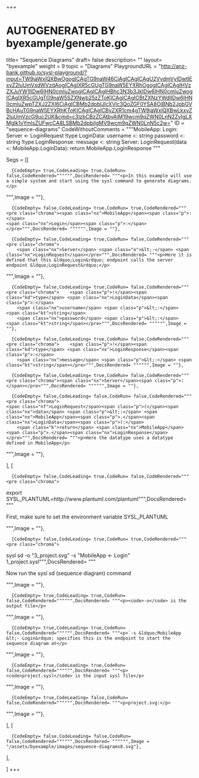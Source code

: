 +++
# AUTOGENERATED BY byexample/generate.go
title= "Sequence Diagrams"
draft= false
description= ""
layout= "byexample"
weight = 9
topic = "Diagrams"
PlaygroundURL = "http://anz-bank.github.io/sysl-playground/?input=TW9iaWxlQXBwOgogICAgTG9naW46CiAgICAgICAgU2VydmVyIDwtIExvZ2luUmVxdWVzdAogICAgIXR5cGUgTG9naW5EYXRhOgogICAgICAgIHVzZXJuYW1lIDw6IHN0cmluZwogICAgICAgIHBhc3N3b3JkIDw6IHN0cmluZwogICAgIXR5cGUgTG9naW5SZXNwb25zZToKICAgICAgICBtZXNzYWdlIDw6IHN0cmluZwpTZXJ2ZXI6CiAgICBMb2dpblJlcXVlc3QoZGF0YSA8OiBNb2JpbGVBcHAuTG9naW5EYXRhKToKICAgICAgICByZXR1cm4gTW9iaWxlQXBwLkxvZ2luUmVzcG9uc2UK&cmd=c3lzbCBzZCAtbyAiM19wcm9qZWN0LnN2ZyIgLXMgIk1vYmlsZUFwcCA8LSBMb2dpbiIgMV9wcm9qZWN0LnN5c2w="
ID = "sequence-diagrams"
CodeWithoutComments = """MobileApp:
    Login:
        Server <- LoginRequest
    !type LoginData:
        username <: string
        password <: string
    !type LoginResponse:
        message <: string
Server:
    LoginRequest(data <: MobileApp.LoginData):
        return MobileApp.LoginResponse
"""

Segs = [[
  
      {CodeEmpty= true,CodeLeading= true,CodeRun= false,CodeRendered="""""",DocsRendered= """<p>In this example will use a simple system and start using the sysl command to generate diagrams.</p>
""",Image = ""},

      {CodeEmpty= false,CodeLeading= true,CodeRun= true,CodeRendered="""<pre class="chroma"><span class="nx">MobileApp</span><span class="p">:</span>
    <span class="nx">Login</span><span class="p">:</span></pre>""",DocsRendered= """""",Image = ""},

      {CodeEmpty= false,CodeLeading= true,CodeRun= false,CodeRendered="""<pre class="chroma">
        <span class="nx">Server</span> <span class="o">&lt;-</span> <span class="nx">LoginRequest</span></pre>""",DocsRendered= """<p>Here it is defined that this &ldquo;Login&rdquo; endpoint calls the server endpoint &ldquo;LoginRequest&rdquo;</p>
""",Image = ""},

      {CodeEmpty= false,CodeLeading= true,CodeRun= false,CodeRendered="""<pre class="chroma">    <span class="p">!</span><span class="kd">type</span> <span class="nx">LoginData</span><span class="p">:</span>
        <span class="nx">username</span> <span class="p">&lt;:</span> <span class="kt">string</span>
        <span class="nx">password</span> <span class="p">&lt;:</span> <span class="kt">string</span></pre>""",DocsRendered= """""",Image = ""},

      {CodeEmpty= false,CodeLeading= true,CodeRun= false,CodeRendered="""<pre class="chroma">    <span class="p">!</span><span class="kd">type</span> <span class="nx">LoginResponse</span><span class="p">:</span>
        <span class="nx">message</span> <span class="p">&lt;:</span> <span class="kt">string</span></pre>""",DocsRendered= """""",Image = ""},

      {CodeEmpty= false,CodeLeading= true,CodeRun= false,CodeRendered="""<pre class="chroma"><span class="nx">Server</span><span class="p">:</span></pre>""",DocsRendered= """""",Image = ""},

      {CodeEmpty= false,CodeLeading= false,CodeRun= false,CodeRendered="""<pre class="chroma">
    <span class="nf">LoginRequest</span><span class="p">(</span><span class="nx">data</span> <span class="p">&lt;:</span> <span class="nx">MobileApp</span><span class="p">.</span><span class="nx">LoginData</span><span class="p">):</span>
        <span class="k">return</span> <span class="nx">MobileApp</span><span class="p">.</span><span class="nx">LoginResponse</span></pre>""",DocsRendered= """<p>Here the datatype uses a datatype defined in MobileApp</p>
""",Image = ""},


],
[
  
      {CodeEmpty= false,CodeLeading= true,CodeRun= false,CodeRendered="""<pre class="chroma">
<span class="nx">export</span> <span class="nx">SYSL_PLANTUML</span><span class="p">=</span><span class="nx">http</span><span class="p">:</span><span class="o">//</span><span class="nx">www</span><span class="p">.</span><span class="nx">plantuml</span><span class="p">.</span><span class="nx">com</span><span class="o">/</span><span class="nx">plantuml</span></pre>""",DocsRendered= """<p>First, make sure to set the environment variable SYSL_PLANTUML</p>
""",Image = ""},

      {CodeEmpty= false,CodeLeading= true,CodeRun= true,CodeRendered="""<pre class="chroma">
<span class="nx">sysl</span> <span class="nx">sd</span> <span class="o">-</span><span class="nx">o</span> <span class="s">&#34;3_project.svg&#34;</span> <span class="o">-</span><span class="nx">s</span> <span class="s">&#34;MobileApp &lt;- Login&#34;</span> <span class="mi">1</span><span class="nx">_project</span><span class="p">.</span><span class="nx">sysl</span></pre>""",DocsRendered= """<p>Now run the sysl sd (sequence diagram) command</p>
""",Image = ""},

      {CodeEmpty= true,CodeLeading= true,CodeRun= false,CodeRendered="""""",DocsRendered= """<p><code>-o</code> is the output file</p>
""",Image = ""},

      {CodeEmpty= true,CodeLeading= true,CodeRun= false,CodeRendered="""""",DocsRendered= """<p>`-s &ldquo;MobileApp &lt;- Login&rdquo; specifies this is the endpoint to start the sequence diagram at</p>
""",Image = ""},

      {CodeEmpty= true,CodeLeading= true,CodeRun= false,CodeRendered="""""",DocsRendered= """<p><code>project.sysl</code> is the input sysl file</p>
""",Image = ""},

      {CodeEmpty= true,CodeLeading= false,CodeRun= false,CodeRendered="""""",DocsRendered= """<p>project.svg:</p>
""",Image = ""},


],
[
  
      {CodeEmpty= false,CodeLeading= false,CodeRun= false,CodeRendered="""""",DocsRendered= """""",Image = "/assets/byexample/images/sequence-diagrams8.svg"},


],

]
+++
